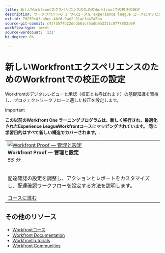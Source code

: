 ```yaml
---
title: 新しいWorkfrontエクスペリエンスのためのWorkfrontでの校正の設定
description: ワークフロントの 1 つのコースを experience league コースにマッピング
exl-id: 7d259c4f-b0ec-4bfd-9ae2-91acfa47a5ba
source-git-commit: c43fb577b22dddb61c76adb0a3351c0777852a69
workflow-type: tm+mt
source-wordcount: '131'
ht-degree: 0%

---
```


# 新しいWorkfrontエクスペリエンスのためのWorkfrontでの校正の設定

Workfrontのデジタルレビューと承認（校正とも呼ばれます）の基礎知識を習得し、プロジェクトワークフローに適した校正を設定します。

>[!IMPORTANT]
>
>**この以前のWorkfront One ラーニングプログラムは、新しく移行され、最適化されたExperience LeagueWorkfrontコースにマッピングされています。  同じ学習目的はすべて新しい構造でカバーされます。**.

<table>
  <tr>
   <td>
      <a href="https://experienceleague.adobe.com/?recommended=Workfront-A-1-2022.3.proof">
      <img alt="Workfront Proof — 管理と設定" src="https://cdn.experienceleague.adobe.com/thumb/workfront-proof-administration-and-setup.png"/>
      </a>
      <div>
         <strong>Workfront Proof — 管理と設定</strong></a>         
         <br/><em>55 分</em>
      </div>
      <p>
        <br/>
         配達確認の設定を調整し、アクションとレポートをカスタマイズし、配達確認ワークフローを設定する方法を説明します。
      </p>
      <a  rel="noreferrer" target="_blank" href="https://experienceleague.adobe.com/?recommended=Workfront-A-1-2022.3.proof" class="spectrum-Button spectrum-Button--primary spectrum-Button--sizeM">
      <span class="spectrum-Button-label has-no-wrap has-text-weight-bold">コースに進む</span>
      </a>
   </td>   
  </tr>

</table>

## その他のリソース

* [Workfrontコース](https://experienceleague.adobe.com/?lang=en&amp;Solution=Workfront#courses)
* [Workfront Documentation](https://experienceleague.adobe.com/docs/workfront.html)
* [WorkfrontTutorials](https://experienceleague.adobe.com/docs/workfront-learn/tutorials-workfront/home.html)
* [Workfront Communities](https://experienceleaguecommunities.adobe.com/t5/workfront/ct-p/workfront)
